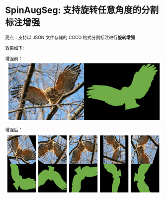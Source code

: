# SpinAugSeg: 支持**旋转任意角度**的分割标注增强

亮点：支持以 JSON 文件存储的 COCO 格式分割标注进行**旋转增强**

效果如下:

增强前：
![alt text](assest/before_aug.png)

增强后：
![alt text](assest/after_aug.png)